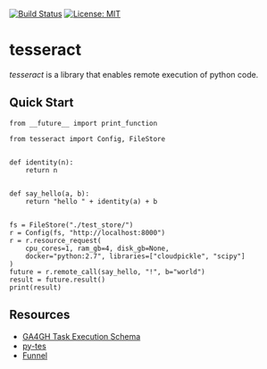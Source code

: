 [![Build Status](https://travis-ci.org/ohsu-comp-bio/tesseract.svg?branch=master)](https://travis-ci.org/ohsu-comp-bio/tesseract)
[![License: MIT](https://img.shields.io/badge/License-MIT-yellow.svg)](https://opensource.org/licenses/MIT)

tesseract
======

_tesseract_ is a library that enables remote execution of python code. 


## Quick Start

```
from __future__ import print_function

from tesseract import Config, FileStore


def identity(n):
    return n


def say_hello(a, b):
    return "hello " + identity(a) + b


fs = FileStore("./test_store/")
r = Config(fs, "http://localhost:8000")
r = r.resource_request(
    cpu_cores=1, ram_gb=4, disk_gb=None, 
    docker="python:2.7", libraries=["cloudpickle", "scipy"]
)
future = r.remote_call(say_hello, "!", b="world")
result = future.result()
print(result)
```

## Resources

* [GA4GH Task Execution Schema](https://github.com/ga4gh/task-execution-schemas)
* [py-tes](https://github.com/ohsu-comp-bio/py-tes)
* [Funnel](https://github.com/ohsu-comp-bio/funnel)
